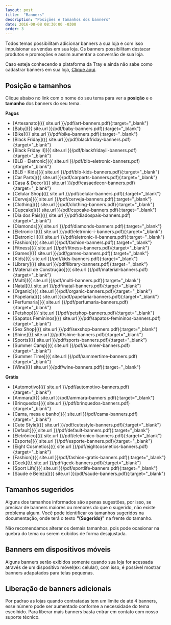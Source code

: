 ```yaml
---
layout: post
title:  "Banners"
description: "Posições e tamanhos dos banners"
date: 2016-08-08 08:30:00 -0300
order: 3
---
```


Todos temas possibilitam adicionar banners a sua loja e com isso impulsionar as vendas em sua loja. Os banners possibilitam destacar produtos e promoções e assim aumentar a conversão de sua loja.

Caso esteja conhecendo a plataforma da Tray e ainda não sabe como cadastrar banners em sua loja, [Clique aqui](http://atendimento.tray.com.br/hc/pt-br/articles/211174318-Cadastrar-Banners).

## Posição e tamanhos

Clique abaixo no link com o nome do seu tema para ver a **posição** e o **tamanho** dos banners do seu tema.

**Pagos**

* [Artesanato]({{ site.url }}/pdf/art-banners.pdf){:target="_blank"}
* [Baby]({{ site.url }}/pdf/baby-banners.pdf){:target="_blank"}
* [Bike]({{ site.url }}/pdf/bike-banners.pdf){:target="_blank"}
* [Black Friday]({{ site.url }}/pdf/blackfriday-banners.pdf){:target="_blank"}
* [Black Friday II]({{ site.url }}/pdf/blackfridayii-banners.pdf){:target="_blank"}
* [BLB - Eletronic]({{ site.url }}/pdf/blb-eletronic-banners.pdf){:target="_blank"}
* [BLB - Kids]({{ site.url }}/pdf/blb-kids-banners.pdf){:target="_blank"}
* [Car Parts]({{ site.url }}/pdf/carparts-banners.pdf){:target="_blank"}
* [Casa & Decor]({{ site.url }}/pdf/casaedecor-banners.pdf){:target="_blank"}
* [Celular Shop]({{ site.url }}/pdf/celular-banners.pdf){:target="_blank"}
* [Cerveja]({{ site.url }}/pdf/cerveja-banners.pdf){:target="_blank"}
* [Clothing]({{ site.url }}/pdf/clothing-banners.pdf){:target="_blank"}
* [Cupcake]({{ site.url }}/pdf/cupcake-banners.pdf){:target="_blank"}
* [Dia dos Pais]({{ site.url }}/pdf/diadospais-banners.pdf){:target="_blank"}
* [Diamonds]({{ site.url }}/pdf/diamonds-banners.pdf){:target="_blank"}
* [Eletronic I]({{ site.url }}/pdf/eletronic-i-banners.pdf){:target="_blank"}
* [Eletronic II]({{ site.url }}/pdf/eletronic-ii-banners.pdf){:target="_blank"}
* [Fashion]({{ site.url }}/pdf/fashion-banners.pdf){:target="_blank"}
* [Fitness]({{ site.url }}/pdf/fitness-banners.pdf){:target="_blank"}
* [Games]({{ site.url }}/pdf/games-banners.pdf){:target="_blank"}
* [Kids]({{ site.url }}/pdf/kids-banners.pdf){:target="_blank"}
* [Library]({{ site.url }}/pdf/library-banners.pdf){:target="_blank"}
* [Material de Construção]({{ site.url }}/pdf/material-banners.pdf){:target="_blank"}
* [Multi]({{ site.url }}/pdf/multi-banners.pdf){:target="_blank"}
* [Natal]({{ site.url }}/pdf/natal-banners.pdf){:target="_blank"}
* [Organic]({{ site.url }}/pdf/organic-banners.pdf){:target="_blank"}
* [Papelaria]({{ site.url }}/pdf/papelaria-banners.pdf){:target="_blank"}
* [Perfumaria]({{ site.url }}/pdf/perfumaria-banners.pdf){:target="_blank"}
* [Petshop]({{ site.url }}/pdf/petshop-banners.pdf){:target="_blank"}
* [Sapatos Femininos]({{ site.url }}/pdf/sapatos-femininos-banners.pdf){:target="_blank"}
* [Sex Shop]({{ site.url }}/pdf/sexshop-banners.pdf){:target="_blank"}
* [Shine]({{ site.url }}/pdf/shine-banners.pdf){:target="_blank"}
* [Sports]({{ site.url }}/pdf/sports-banners.pdf){:target="_blank"}
* [Summer Camp]({{ site.url }}/pdf/summer-banners.pdf){:target="_blank"}
* [Summer Time]({{ site.url }}/pdf/summertime-banners.pdf){:target="_blank"}
* [Wine]({{ site.url }}/pdf/wine-banners.pdf){:target="_blank"}


**Grátis**

* [Automotivo]({{ site.url }}/pdf/automotivo-banners.pdf){:target="_blank"}
* [Ammara]({{ site.url }}/pdf/ammara-banners.pdf){:target="_blank"}
* [Brinquedos]({{ site.url }}/pdf/brinquedos-banners.pdf){:target="_blank"}
* [Cama, mesa e banho]({{ site.url }}/pdf/cama-banners.pdf){:target="_blank"}
* [Cute Style]({{ site.url }}/pdf/cutestyle-banners.pdf){:target="_blank"}
* [Default]({{ site.url }}/pdf/default-banners.pdf){:target="_blank"}
* [Eletrônico]({{ site.url }}/pdf/eletronico-banners.pdf){:target="_blank"}
* [Esporte]({{ site.url }}/pdf/esporte-banners.pdf){:target="_blank"}
* [Eight Cosmetics]({{ site.url }}/pdf/eightcosmetics-banners.pdf){:target="_blank"}
* [Fashion]({{ site.url }}/pdf/fashion-gratis-banners.pdf){:target="_blank"}
* [Geek]({{ site.url }}/pdf/geek-banners.pdf){:target="_blank"}
* [Sport Life]({{ site.url }}/pdf/sportlife-banners.pdf){:target="_blank"}
* [Saude e Beleza]({{ site.url }}/pdf/saude-banners.pdf){:target="_blank"}

## Tamanhos sugeridos

Alguns dos tamanhos informados são apenas sugestões, por isso, se precisar de banners maiores ou menores do que o sugerido, não existe problema algum.
Você pode identificar os tamanhos sugeridos na documentação, onde terá o texto **"(Sugerido)"** na frente do tamanho.

Não recomendamos alterar os demais tamanhos, pois pode ocasionar na quebra do tema ou serem exibidos de forma desajustada.

## Banners em dispositivos móveis

Alguns banners serão exibidos somente quando sua loja for acessada através de um dispositivo móvel(ex: celular), com isso, é possível mostrar banners adapatados para telas pequenas.

## Liberação de banners adicionais

Por padrao as lojas quando contratadas tem um limite de até 4 banners, esse número pode ser aumentado conforme a necessidade do tema escolhido.
Para liberar mais banners basta entrar em contato com nosso suporte técnico.
